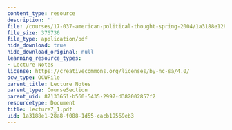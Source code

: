 ```yaml
---
content_type: resource
description: ''
file: /courses/17-037-american-political-thought-spring-2004/1a3188e128a8f0881d55cacb19569eb3_lecture7_1.pdf
file_size: 376736
file_type: application/pdf
hide_download: true
hide_download_original: null
learning_resource_types:
- Lecture Notes
license: https://creativecommons.org/licenses/by-nc-sa/4.0/
ocw_type: OCWFile
parent_title: Lecture Notes
parent_type: CourseSection
parent_uid: 87133651-b560-5435-2997-d382002857f2
resourcetype: Document
title: lecture7_1.pdf
uid: 1a3188e1-28a8-f088-1d55-cacb19569eb3
---
```

